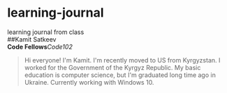 # learning-journal
learning journal from class  
##Kamit Satkeev  
**Code Fellows***Code102*  
>Hi everyone! I'm Kamit. I'm recently moved to US from Kyrgyzstan. I worked for the Government of the Kyrgyz Republic. My basic education is computer science, but I'm graduated long time ago in Ukraine. Currently working with Windows 10.  
